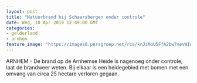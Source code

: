 ```yaml
---
layout: post
title: "Natuurbrand bij Schaarsbergen onder controle"
date: Wed, 10 Apr 2019 12:49:00 GMT
categories: 
- gelderland 
- arnhem 
feature_image: "https://images0.persgroep.net/rcs/knJiMoU5FfA2bw7vevWId_eGd8c/diocontent/145241714/_fitwidth/400/?appId=21791a8992982cd8da851550a453bd7f&quality=0.7"
---
```


ARNHEM - De brand op de Arnhemse Heide is nagenoeg onder controle, laat de brandweer weten. Bij elkaar is een heidegebied met bomen met een omvang van circa 25 hectare verloren gegaan.
